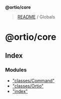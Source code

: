 **@ortio/core**

> [README](README.md) / Globals

# @ortio/core

## Index

### Modules

* ["classes/Command"](modules/_classes_command_.md)
* ["classes/Ortio"](modules/_classes_ortio_.md)
* ["index"](modules/_index_.md)
